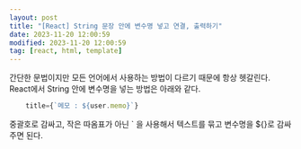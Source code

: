 ```yaml
---
layout: post
title: "[React] String 문장 안에 변수명 넣고 연결, 출력하기"
date: 2023-11-20 12:00:59
modified: 2023-11-20 12:00:59
tag: [react, html, template]
---
```


간단한 문법이지만 모든 언어에서 사용하는 방법이 다르기 때문에 항상 헷갈린다.  
React에서 String 안에 변수명을 넣는 방법은 아래와 같다.

```javascript
    title={`메모 : ${user.memo}`}
```

중괄호로 감싸고, 작은 따옴표가 아닌 ` 을 사용해서 텍스트를 묶고 변수명을 ${}로 감싸주면 된다.
